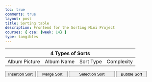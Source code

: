 ```yaml
---
toc: true
comments: true
layout: post
title: Sorting table
description: Frontend for the Sorting Mini Project
courses: { csa: {week: 14} }
type: tangibles
---
```


<head></head>
<body>
    <table>
        <thead>
        <tr>
            <th colspan=4>4 Types of Sorts</th>
        </tr>
        </thead>
        <tbody>
            <tr>
                <td>Album Picture</td>
                <td>Album Name</td>
                <td>Sort Type</td>
                <td>Complexity</td>
            </tr>
        </tbody>
    </table>
    <button class="Insertion Sort" id="insertion-button" style="height:20px;width:100px">Insertion Sort</button>
    <button class="Merge Sort" id="merge-button" style="height:20px;width:100px">Merge Sort</button>
    <button class="Selection Sort" id="selection-button" style="height:20px;width:150px">Selection Sort</button>
    <button class="Bubble Sort" id="bubble-button" style="height:20px;width:100px">Bubble Sort</button>
</body>